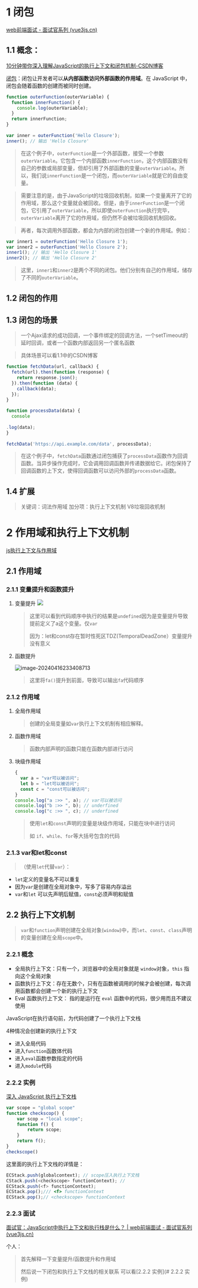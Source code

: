 # 1 闭包

[web前端面试 - 面试官系列 (vue3js.cn)](https://vue3js.cn/interview/)

## 1.1 概念：

[10分钟带你深入理解JavaScript的执行上下文和闭包机制-CSDN博客](https://blog.csdn.net/qq_48652579/article/details/132848583)

[闭包](https://developer.mozilla.org/zh-CN/docs/Web/JavaScript/Closures)：闭包让开发者可以**从内部函数访问外部函数的作用域**。在 JavaScript 中，闭包会随着函数的创建而被同时创建。


```js
function outerFunction(outerVariable) {
  function innerFunction() {
    console.log(outerVariable);
  }
  return innerFunction;
}
 
var inner = outerFunction('Hello Closure');
inner(); // 输出 'Hello Closure'
```

> 在这个例子中，`outerFunction`是一个外部函数，接受一个参数`outerVariable`。它包含一个内部函数`innerFunction`，这个内部函数没有自己的参数或局部变量，但却引用了外部函数的变量`outerVariable`。所以，我们说`innerFunction`是一个闭包，而`outerVariable`就是它的自由变量。

> 需要注意的是，由于JavaScript的垃圾回收机制，如果一个变量离开了它的作用域，那么这个变量就会被回收。但是，由于`innerFunction`是一个闭包，它引用了`outerVariable`，所以即使`outerFunction`执行完毕，`outerVariable`离开了它的作用域，但仍然不会被垃圾回收机制回收。

> 再者，每次调用外部函数，都会为内部的闭包创建一个新的作用域。例如：

```js
var inner1 = outerFunction('Hello Closure 1');
var inner2 = outerFunction('Hello Closure 2');
inner1(); // 输出 'Hello Closure 1'
inner2(); // 输出 'Hello Closure 2'
```

> 这里，`inner1`和`inner2`是两个不同的闭包。他们分别有自己的作用域，储存了不同的`outerVariable`。

## 1.2 闭包的作用


## 1.3 闭包的场景

> 一个Ajax请求的成功回调，一个事件绑定的回调方法，一个setTimeout的延时回调，或者一个函数内部返回另一个匿名函数

> 具体场景可以看1.1中的CSDN博客


```js
function fetchData(url, callback) {
  fetch(url).then(function (response) {
    return response.json();
  }).then(function (data) {
    callback(data);
  });
}
 
function processData(data) {
  console
 
.log(data);
}
 
fetchData('https://api.example.com/data', processData);
```

> 在这个例子中，`fetchData`函数通过闭包捕获了`processData`函数作为回调函数。当异步操作完成时，它会调用回调函数并传递数据给它。闭包保持了回调函数的上下文，使得回调函数可以访问外部的`processData`函数。


## 1.4 扩展
> 关键词：词法作用域 
> 加分项：执行上下文机制 V8垃圾回收机制


# 2 作用域和执行上下文机制
[js执行上下文与作用域](https://www.bilibili.com/video/BV1wD4y1D7Pp/?share_source=copy_web&vd_source=a9e0245042931de24eb0a8f018fa0eae)
## 2.1 作用域

### 2.1.1 变量提升和函数提升

1. 变量提升
   ![](assets/Pasted%20image%2020240416233137.png)

   > 这里可以看到代码顺序中执行的结果是`undefined`因为是变量提升导致提前定义了a这个变量。仅`var`
   >
   > 因为：let和const存在暂时性死区TDZ(TemporalDeadZone）变量提升没有意义

2. 函数提升

   ![image-20240416233408713](./assets/image-20240416233408713.png)

   > 这里将`fa()`提升到前面，导致可以输出`fa`代码顺序

### 2.1.2 作用域

1. 全局作用域

   > 创建的全局变量如`var`执行上下文机制有相应解释。

2. 函数作用域

   > 函数内部声明的函数只能在函数内部进行访问

3. 块级作用域

   ```js
   {
     var a = "var可以被访问";
     let b = "let可以被访问";
     const c = "const可以被访问";
   }
   console.log("a :>> ", a); // var可以被访问
   console.log("b :>> ", b); // underfined
   console.log("c :>> ", c); // underfined
   ```

   > 使用`let`和`const`声明的变量是块级作用域，只能在块中进行访问
   >
   > 如 `if`、`while`、`for`等大括号包含的代码



### 2.1.3 var和let和const

>（使用`let`代替`var`）：

- `let`定义的变量名不可以重复
- 因为`var`是创建在全局对象中，写多了容易内存溢出
- `var`和`let` 可以先声明后赋值，`const`必须声明和赋值



## 2.2  执行上下文机制

> `var`和`function`声明创建在全局对象(`window`)中，而`let`、`const`、`class`声明的变量创建在全局`scope`中。

### 2.2.1 概念

- 全局执行上下文：只有一个，浏览器中的全局对象就是 `window`对象，`this` 指向这个全局对象
- 函数执行上下文：存在无数个，只有在函数被调用的时候才会被创建，每次调用函数都会创建一个新的执行上下文
- Eval 函数执行上下文： 指的是运行在 `eval` 函数中的代码，很少用而且不建议使用



JavaScript在执行语句前，为代码创建了一个执行上下文栈

4种情况会创建新的执行上下文

- 进入全局代码
- 进入`function`函数体代码
- 进入`eval`函数参数指定的代码
- 进入`module`代码



### 2.2.2 实例

[深入 JavaScript 执行上下文栈](https://www.bilibili.com/video/BV1Gr4y1b7PT/?share_source=copy_web&vd_source=a9e0245042931de24eb0a8f018fa0eae)

```js
var scope = "global scope"
function checkscop() {
    var scop = "local scope";
    function f() {
        return scope;
    }
    return f();
}
checkscope()
```



这里面的执行上下文栈的详情是：

```js
ECStack.push(globalcontext); // scope压入执行上下文栈
CStack.push(<checkscope> functionContext); // 
ECStack.push(<f> functionContext);
ECStack.pop();/// <f> functionContext
ECStack.pop();// <checkscope> functionContext
```



### 2.2.3 面试

[面试官：JavaScript中执行上下文和执行栈是什么？ | web前端面试 - 面试官系列 (vue3js.cn)](https://vue3js.cn/interview/JavaScript/context_stack.html#一、执行上下文)



个人：

> 首先解释一下变量提升/函数提升和作用域
>
> 然后说一下闭包和执行上下文栈的相关联系 可以看[2.2.2 实例](# 2.2.2 实例)
>
> 

